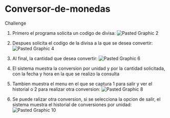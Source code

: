 # Conversor-de-monedas
Challenge

1. Primero el programa solicita un codigo de divisa:
![Pasted Graphic 2](https://github.com/bljnk12/Conversor-de-monedas/assets/127884930/19a2c5aa-eeb1-4bea-ba7b-e338664f1592)

2. Despues solicita el codigo de la divisa a la que se desea convertir:
![Pasted Graphic 4](https://github.com/bljnk12/Conversor-de-monedas/assets/127884930/4510a0a1-ace0-4b80-9fce-924a7214037e)

3. Al final, la cantidad que desea convertir:
![Pasted Graphic 6](https://github.com/bljnk12/Conversor-de-monedas/assets/127884930/daf65a90-29fb-49ca-8840-9c356939d3c2)

4. El sistema muestra la conversion por unidad y por la cantidad solicitada, con la fecha y hora en la que se realizo la consulta

5. Tambien muestra el menu en el que se captura 1 para salir y ver el historial o 2 para realizar otra conversion:
![Pasted Graphic 8](https://github.com/bljnk12/Conversor-de-monedas/assets/127884930/dbdd9219-2a74-47a0-9015-a89b1daa4f32)

6. Se puede ralizar otra conversion, si se selecciona la opcion de salir, el sistema muestra el historial de conversiones por unidad:
![Pasted Graphic 10](https://github.com/bljnk12/Conversor-de-monedas/assets/127884930/65a173ed-966d-47db-a640-ee3c4e3b0f49)


